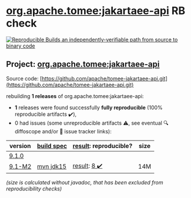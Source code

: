 [org.apache.tomee:jakartaee-api](https://search.maven.org/artifact/org.apache.tomee/jakartaee-api/) RB check
=======

[![Reproducible Builds](https://reproducible-builds.org/images/logos/rb.svg) an independently-verifiable path from source to binary code](https://reproducible-builds.org/)

## Project: [org.apache.tomee:jakartaee-api](https://search.maven.org/artifact/org.apache.tomee/jakartaee-api/)

Source code: [https://github.com/apache/tomee-jakartaee-api.git](https://github.com/apache/tomee-jakartaee-api.git)

rebuilding **1 releases** of org.apache.tomee:jakartaee-api:
- **1** releases were found successfully **fully reproducible** (100% reproducible artifacts :heavy_check_mark:),
- 0 had issues (some unreproducible artifacts :warning:, see eventual :mag: diffoscope and/or :memo: issue tracker links):

| version | [build spec](/BUILDSPEC.md) | [result](https://reproducible-builds.org/docs/jvm/): reproducible? | size |
| -- | --------- | ------ | -- |
| [9.1.0](https://search.maven.org/artifact/org.apache.tomee/jakartaee-api/9.1.0/pom) | | | |
| [9.1-M2](https://search.maven.org/artifact/org.apache.tomee/jakartaee-api/9.1-M2/pom) | [mvn jdk15](jakartaee-api-9.1-M2.buildspec) | [result](jakartaee-api-9.1-M2.buildinfo): [8 :heavy_check_mark: ](jakartaee-api-9.1-M2.buildcompare) | 14M |

<i>(size is calculated without javadoc, that has been excluded from reproducibility checks)</i>
